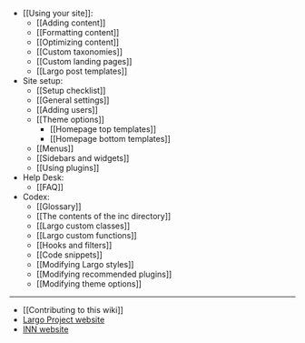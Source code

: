 - [[Using your site]]:
	- [[Adding content]]
	- [[Formatting content]]
	- [[Optimizing content]]
	- [[Custom taxonomies]]
	- [[Custom landing pages]]
	- [[Largo post templates]]
- Site setup:
	- [[Setup checklist]]
	- [[General settings]]
	- [[Adding users]]
	- [[Theme options]]
		- [[Homepage top templates]]
		- [[Homepage bottom templates]]
	- [[Menus]]
	- [[Sidebars and widgets]]
	- [[Using plugins]]
- Help Desk:
	- [[FAQ]]
- Codex:
	- [[Glossary]]
	- [[The contents of the inc directory]]
	- [[Largo custom classes]]
	- [[Largo custom functions]]
	- [[Hooks and filters]]
	- [[Code snippets]]
	- [[Modifying Largo styles]]
	- [[Modifying recommended plugins]]
	- [[Modifying theme options]]

-----------

- [[Contributing to this wiki]]
- [Largo Project website](http://largoproject.org/)
- [INN website](http://investigativenewsnetwork.org)

